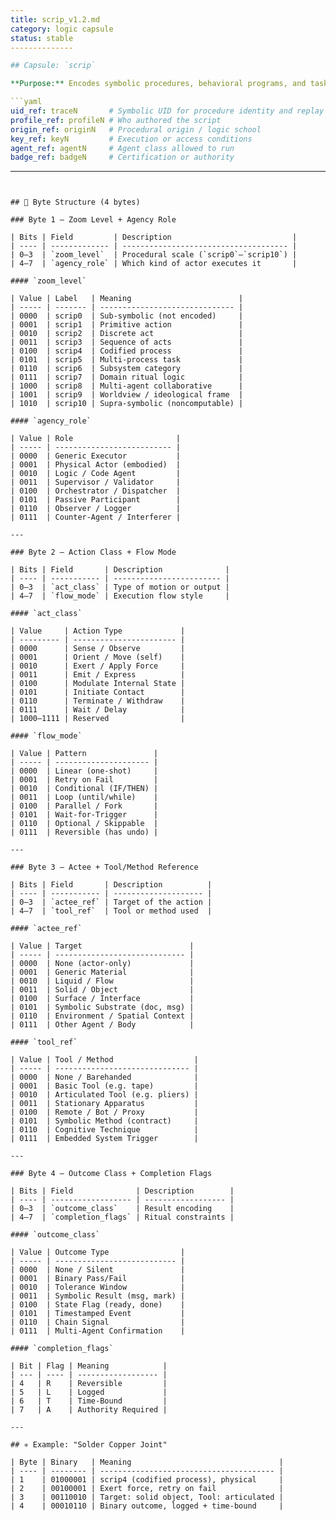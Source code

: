 ```yaml
---
title: scrip_v1.2.md
category: logic capsule
status: stable
--------------

## Capsule: `scrip`

**Purpose:** Encodes symbolic procedures, behavioral programs, and task scripts. Can represent anything from a primitive action to an abstract worldview.

```yaml
uid_ref: traceN       # Symbolic UID for procedure identity and replay
profile_ref: profileN # Who authored the script
origin_ref: originN   # Procedural origin / logic school
key_ref: keyN         # Execution or access conditions
agent_ref: agentN     # Agent class allowed to run
badge_ref: badgeN     # Certification or authority
```

---
```


## 🔣 Byte Structure (4 bytes)

### Byte 1 — Zoom Level + Agency Role

| Bits | Field         | Description                           |
| ---- | ------------- | ------------------------------------- |
| 0–3  | `zoom_level`  | Procedural scale (`scrip0`–`scrip10`) |
| 4–7  | `agency_role` | Which kind of actor executes it       |

#### `zoom_level`

| Value | Label   | Meaning                        |
| ----- | ------- | ------------------------------ |
| 0000  | scrip0  | Sub-symbolic (not encoded)     |
| 0001  | scrip1  | Primitive action               |
| 0010  | scrip2  | Discrete act                   |
| 0011  | scrip3  | Sequence of acts               |
| 0100  | scrip4  | Codified process               |
| 0101  | scrip5  | Multi-process task             |
| 0110  | scrip6  | Subsystem category             |
| 0111  | scrip7  | Domain ritual logic            |
| 1000  | scrip8  | Multi-agent collaborative      |
| 1001  | scrip9  | Worldview / ideological frame  |
| 1010  | scrip10 | Supra-symbolic (noncomputable) |

#### `agency_role`

| Value | Role                       |
| ----- | -------------------------- |
| 0000  | Generic Executor           |
| 0001  | Physical Actor (embodied)  |
| 0010  | Logic / Code Agent         |
| 0011  | Supervisor / Validator     |
| 0100  | Orchestrator / Dispatcher  |
| 0101  | Passive Participant        |
| 0110  | Observer / Logger          |
| 0111  | Counter-Agent / Interferer |

---

### Byte 2 — Action Class + Flow Mode

| Bits | Field       | Description              |
| ---- | ----------- | ------------------------ |
| 0–3  | `act_class` | Type of motion or output |
| 4–7  | `flow_mode` | Execution flow style     |

#### `act_class`

| Value     | Action Type             |
| --------- | ----------------------- |
| 0000      | Sense / Observe         |
| 0001      | Orient / Move (self)    |
| 0010      | Exert / Apply Force     |
| 0011      | Emit / Express          |
| 0100      | Modulate Internal State |
| 0101      | Initiate Contact        |
| 0110      | Terminate / Withdraw    |
| 0111      | Wait / Delay            |
| 1000–1111 | Reserved                |

#### `flow_mode`

| Value | Pattern               |
| ----- | --------------------- |
| 0000  | Linear (one-shot)     |
| 0001  | Retry on Fail         |
| 0010  | Conditional (IF/THEN) |
| 0011  | Loop (until/while)    |
| 0100  | Parallel / Fork       |
| 0101  | Wait-for-Trigger      |
| 0110  | Optional / Skippable  |
| 0111  | Reversible (has undo) |

---

### Byte 3 — Actee + Tool/Method Reference

| Bits | Field       | Description          |
| ---- | ----------- | -------------------- |
| 0–3  | `actee_ref` | Target of the action |
| 4–7  | `tool_ref`  | Tool or method used  |

#### `actee_ref`

| Value | Target                        |
| ----- | ----------------------------- |
| 0000  | None (actor-only)             |
| 0001  | Generic Material              |
| 0010  | Liquid / Flow                 |
| 0011  | Solid / Object                |
| 0100  | Surface / Interface           |
| 0101  | Symbolic Substrate (doc, msg) |
| 0110  | Environment / Spatial Context |
| 0111  | Other Agent / Body            |

#### `tool_ref`

| Value | Tool / Method                  |
| ----- | ------------------------------ |
| 0000  | None / Barehanded              |
| 0001  | Basic Tool (e.g. tape)         |
| 0010  | Articulated Tool (e.g. pliers) |
| 0011  | Stationary Apparatus           |
| 0100  | Remote / Bot / Proxy           |
| 0101  | Symbolic Method (contract)     |
| 0110  | Cognitive Technique            |
| 0111  | Embedded System Trigger        |

---

### Byte 4 — Outcome Class + Completion Flags

| Bits | Field              | Description        |
| ---- | ------------------ | ------------------ |
| 0–3  | `outcome_class`    | Result encoding    |
| 4–7  | `completion_flags` | Ritual constraints |

#### `outcome_class`

| Value | Outcome Type                |
| ----- | --------------------------- |
| 0000  | None / Silent               |
| 0001  | Binary Pass/Fail            |
| 0010  | Tolerance Window            |
| 0011  | Symbolic Result (msg, mark) |
| 0100  | State Flag (ready, done)    |
| 0101  | Timestamped Event           |
| 0110  | Chain Signal                |
| 0111  | Multi-Agent Confirmation    |

#### `completion_flags`

| Bit | Flag | Meaning            |
| --- | ---- | ------------------ |
| 4   | R    | Reversible         |
| 5   | L    | Logged             |
| 6   | T    | Time-Bound         |
| 7   | A    | Authority Required |

---

## ✳ Example: "Solder Copper Joint"

| Byte | Binary   | Meaning                                 |
| ---- | -------- | --------------------------------------- |
| 1    | 01000001 | scrip4 (codified process), physical     |
| 2    | 00100001 | Exert force, retry on fail              |
| 3    | 00110010 | Target: solid object, Tool: articulated |
| 4    | 00010110 | Binary outcome, logged + time-bound     |
